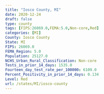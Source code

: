 ```yaml
---
title: "Iosco County, MI"
date: 2020-12-24
draft: false
type: county
tags: [FIPS:26069.0,FEMA:5.0,Non-core,Red]
categories: [MI]
County: Iosco County
State: MI
FIPS: 26069.0
FEMA_Region: 5.0
Population: 25127.0
NCHS_Urban_Rural_Classification: Non-core
Tests_in_prior_14_days: 1535.0
Fourteen_day_test_rate_per_100000: 6109.0
Percent_Positivity_in_prior_14_days: 0.134
Level: Red
url: /states/MI/iosco-county
---
```



